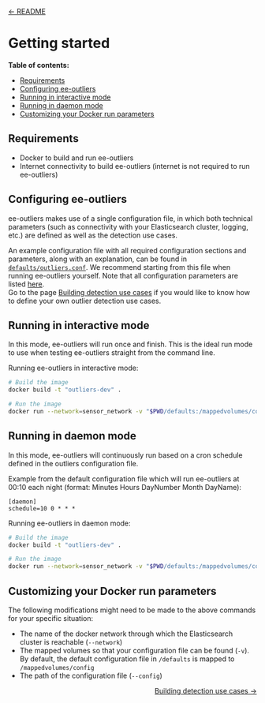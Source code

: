 <p align="left"><a href="../README.md">&#8592; README</a></p>

# Getting started

**Table of contents:**
- [Requirements](#requirements)
- [Configuring ee-outliers](#configuring-ee-outliers)
- [Running in interactive mode](#running-in-interactive-mode)
- [Running in daemon mode](#running-in-daemon-mode)
- [Customizing your Docker run parameters](#customizing-your-docker-run-parameters)

## Requirements
- Docker to build and run ee-outliers
- Internet connectivity to build ee-outliers (internet is not required to run ee-outliers)

## Configuring ee-outliers

ee-outliers makes use of a single configuration file, in which both technical parameters (such as connectivity with your Elasticsearch cluster, logging, etc.) are defined as well as the detection use cases.

An example configuration file with all required configuration sections and parameters, along with an explanation, can be found in [`defaults/outliers.conf`](../defaults/outliers.conf). We recommend starting from this file when running ee-outliers yourself.  Note that all configuration parameters are listed [here](CONFIG_PARAMETERS.md).        
Go to the page [Building detection use cases](CONFIG_OUTLIERS.md) if you would like to know how to define your own outlier detection use cases.

## Running in interactive mode
In this mode, ee-outliers will run once and finish. This is the ideal run mode to use when testing ee-outliers straight from the command line.

Running ee-outliers in interactive mode:

```BASH
# Build the image
docker build -t "outliers-dev" .

# Run the image
docker run --network=sensor_network -v "$PWD/defaults:/mappedvolumes/config" -i  outliers-dev:latest python3 outliers.py interactive --config /mappedvolumes/config/outliers.conf
```

## Running in daemon mode
In this mode, ee-outliers will continuously run based on a cron schedule defined in the outliers configuration file.

Example from the default configuration file which will run ee-outliers at 00:10 each night (format: Minutes Hours DayNumber Month DayName):

```
[daemon]
schedule=10 0 * * *
```

Running ee-outliers in daemon mode:

```BASH
# Build the image
docker build -t "outliers-dev" .

# Run the image
docker run --network=sensor_network -v "$PWD/defaults:/mappedvolumes/config" -d outliers-dev:latest python3 outliers.py daemon --config /mappedvolumes/config/outliers.conf
```

## Customizing your Docker run parameters

The following modifications might need to be made to the above commands for your specific situation:
- The name of the docker network through which the Elasticsearch cluster is reachable (``--network``)
- The mapped volumes so that your configuration file can be found (``-v``). By default, the default configuration file in ``/defaults`` is mapped to ``/mappedvolumes/config``
- The path of the configuration file (``--config``)


<p align="right"><a href="CONFIG_OUTLIERS.md">Building detection use cases &#8594;</a></p>
